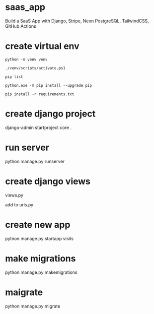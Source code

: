 # saas_app

Build a SaaS App with Django, Stripe, Neon PostgreSQL, TailwindCSS, GitHub Actions

# create virtual env

```
python -m venv venv

./venv/scripts/activate.ps1

pip list

python.exe -m pip install --upgrade pip

pip install -r requirements.txt
```

# create django project

django-admin startproject core .

# run server

python manage.py runserver

# create django views

views.py

add to urls.py

# create new app

pytnon manage.py startapp visits

# make migrations

python manage.py makemigrations

# maigrate

python manage.py migrate
